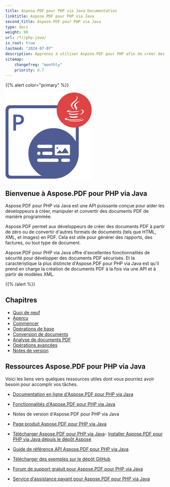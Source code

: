 ```yaml
---
title: Aspose.PDF pour PHP via Java Documentation
linktitle: Aspose.PDF pour PHP via Java
second_title: Aspose.PDF pour PHP via Java
type: docs
weight: 90
url: /fr/php-java/
is_root: true
lastmod: "2024-07-07"
description: Apprenez à utiliser Aspose.PDF pour PHP afin de créer des applications pour le traitement de documents PDF. Parcourez des tutoriels, du code d'exemple, et plus encore.
sitemap:
    changefreq: "monthly"
    priority: 0.7
---
```


{{% alert color="primary" %}}

![Aspose.PDF pour PHP via Java](aspose_pdf-for-php-java.png)

## Bienvenue à Aspose.PDF pour PHP via Java

Aspose.PDF pour PHP via Java est une API puissante conçue pour aider les développeurs à créer, manipuler et convertir des documents PDF de manière programmée.

Aspose.PDF permet aux développeurs de créer des documents PDF à partir de zéro ou de convertir d'autres formats de documents (tels que HTML, XML, et images) en PDF. Cela est utile pour générer des rapports, des factures, ou tout type de document.

Aspose.PDF pour PHP via Java offre d'excellentes fonctionnalités de sécurité pour développer des documents PDF sécurisés.
 Et la caractéristique la plus distincte d'Aspose.PDF pour PHP via Java est qu'il prend en charge la création de documents PDF à la fois via une API et à partir de modèles XML.

{{% /alert %}}

## Chapitres

- [Quoi de neuf](/pdf/fr/php-java/whatsnew/)
- [Aperçu](/pdf/fr/php-java/overview/)
- [Commencer](/pdf/fr/php-java/get-started/)
- [Opérations de base](/pdf/fr/php-java/basic-operations/)
- [Conversion de documents](/pdf/fr/php-java/converting/)
- [Analyse de documents PDF](/pdf/fr/php-java/parsing/)
- [Opérations avancées](/pdf/fr/php-java/advanced-operations/)
- [Notes de version]()

## Ressources Aspose.PDF pour PHP via Java

Voici les liens vers quelques ressources utiles dont vous pourriez avoir besoin pour accomplir vos tâches.

- [Documentation en ligne d'Aspose.PDF pour PHP via Java](/pdf/fr/php-java/)
- [Fonctionnalités d'Aspose.PDF pour PHP via Java](/pdf/fr/java/key-features/)
- Notes de version d'Aspose.PDF pour PHP via Java
- [Page produit Aspose.PDF pour PHP via Java](https://products.aspose.com/pdf/php-java/)

- [Télécharger Aspose.PDF pour PHP via Java](https://github.com/aspose-pdf/Aspose.PDF-for-PHP-via-Java)- [Installer Aspose.PDF pour PHP via Java depuis le dépôt Aspose](/pdf/fr/php-java/installation/)
- [Guide de référence API Aspose.PDF pour PHP via Java](https://reference.aspose.com/java/pdf)
- [Télécharger des exemples sur le dépôt GitHub](https://github.com/aspose-pdf/Aspose.PDF-for-PHP-via-Java)
- [Forum de support gratuit pour Aspose.PDF pour PHP via Java](https://forum.aspose.com/c/pdf)
- [Service d'assistance payant pour Aspose.PDF pour PHP via Java](https://helpdesk.aspose.com/)